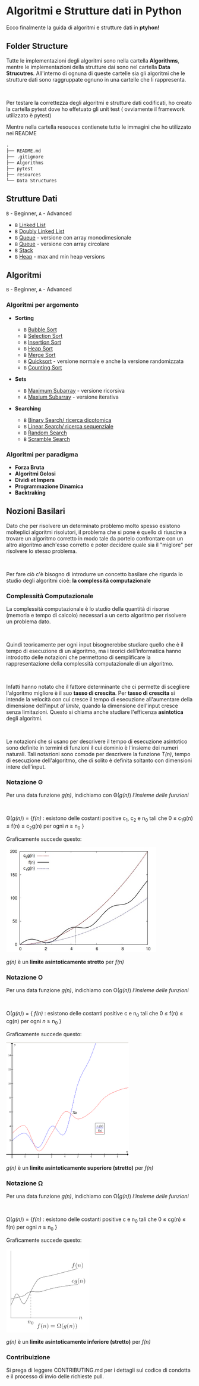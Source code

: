 # Algoritmi e Strutture dati in Python 

Ecco finalmente la guida di algoritmi e strutture dati in <b>ptyhon!</b>

## Folder Structure

Tutte le implementazioni degli algoritmi sono nella cartella <b>Algorithms</b>, mentre le implementazioni della strutture dai sono nel cartella <b>Data Strucutres</b>.
All'interno di ognuna di queste cartelle sia gli algoritmi che le strutture dati sono raggruppate ognuno in una cartelle che li rappresenta.

<br/>

Per testare la correttezza degli algoritmi e strutture dati codificati, ho creato la cartella pytest
dove ho effetuato gli unit test ( ovviamente il framework utilizzato è pytest)


Mentre nella cartella resouces contienete tutte le immagini che ho utilizzato nei README

```
.
├── README.md
├── .gitignore
├── Algorithms
├── pytest
├── resources
└── Data Structures
```

## Strutture Dati

`B` - Beginner, `A` - Advanced

* `B` [Linked List](Data_Structures/linkedList/linkedList.py)
* `B` [Doubly Linked List](Data_Structures/linkedList/doubleLinkedList.py)
* `B` [Queue](Data_Structures/coda/coda_array_monodimensionale.py) - versione con array monodimesionale
* `B` [Queue](Data_Structures/coda/coda_array_circolare.py) - versione con array circolare
* `B` [Stack](Data_Structures/stack/stack.py)
* `B` [Heap](Data_Structures/heap/heap.py) - max and min heap versions

## Algoritmi

`B` - Beginner, `A` - Advanced

### Algoritmi per argomento

* **Sorting**
  * `B` [Bubble Sort](Algorithms/SortingAlgorithms/bubbleSort.py)
  * `B` [Selection Sort](Algorithms/SortingAlgorithms/selectionSort.py)
  * `B` [Insertion Sort](Algorithms/SortingAlgorithms/insertionSort.py)
  * `B` [Heap Sort](Data_Structures)
  * `B` [Merge Sort](Algorithms/SortingAlgorithms/mergeSort.py)
  * `B` [Quicksort](Algorithms/SortingAlgorithms/quickSort.py) - versione normale e anche la versione randomizzata
  * `B` [Counting Sort](Algorithms/SortingAlgorithms/countingSort.py)

* **Sets**
  * `B` [Maximum Subarray](Algorithms/DividiEtImpera/max-subarray-recursive.py) - versione ricorsiva
  * `A` [Maxium Subarray](Algorithms/DynamicProgramming/max-subarray-iterative.py) - versione iterativa
  

* **Searching**
    * `B` [Binary Search/ ricerca dicotomica](Algorithms/SearchingAlgorithms/binarySearch.py)
    * `B` [Linear Search/ ricerca sequenziale](Algorithms/SearchingAlgorithms/deterministicSearch.py)
    * `B` [Random Search](Algorithms/SearchingAlgorithms/randomSearch.py)
    * `B` [Scramble Search](Algorithms/SearchingAlgorithms/scambleSearch.py)
    
### Algoritmi per paradigma

* **Forza Bruta**
* **Algoritmi Golosi**
* **Dividi et Impera**
* **Programmazione Dinamica**
* **Backtraking**
    
## Nozioni Basilari

Dato che per risolvere un determinato problemo molto spesso esistono molteplici algoritmi risolutori, 
il problema che si pone è quello di riuscire a trovare un algoritmo corretto in modo tale da 
portelo confrontare con un altro algoritmo anch'esso corretto e poter decidere quale sia il
"miglore" per risolvere lo stesso problema.

<br/>

Per fare ciò c'è bisogno di introdurre un concetto basilare che rigurda lo studio degli algoritmi cioè:
<b>la complessità computazionale</b>

### Complessità Computazionale

La complessità computazionale è lo studio della quantità di risorse (memoria e tempo di 
calcolo) necessari a un certo algoritmo per risolvere un problema dato. 

<br/>

Quindi teoricamente per ogni input bisognerebbe studiare quello che è il tempo di esecuzione di un algoritmo,
ma i teorici dell’informatica hanno introdotto delle notazioni che permettono di semplificare 
la rappresentazione della complessità computazionale di un algoritmo. 

<br/>

Infatti hanno notato che il fattore determinante che ci permette di scegliere l'algoritmo migliore è 
 il suo <b>tasso di crescita</b>. Per <b>tasso di crescita</b> si intende la velocità con cui cresce il tempo 
di esecuzione all'aumentare della dimensione dell'input <em>al limite</em>, quando la dimensione dell'input cresce senza 
limitazioni. Questo si chiama anche studiare l'efficenza <b>asintotica</b> degli algoritmi.

<br/>

Le notazioni che si usano per descrivere il tempo di esecuzione asintotico sono definite in 
termini di funzioni il cui dominio è l'insieme dei numeri naturali. Tali notazioni sono comode per descrivere la funzione
<em>T(n)</em>, tempo di esecuzione dell'algoritmo, che di solito è definita soltanto con dimensioni
intere dell'input.

### Notazione Θ

Per una data funzione <em>g(n)</em>, indichiamo con Θ(<em>g(n)</em>) <em>l'insieme delle funzioni</em>

<br/>

Θ(<em>g(n)</em>) = {<em>f(n)</em> : esistono delle costanti positive c<sub>1</sub>, c<sub>2</sub> e n<sub>0</sub> tali che
                    0 ≤ c<sub>1</sub>g(n) ≤ f(n) ≤ c<sub>2</sub>g(n) per ogni <em>n</em>  ≥ n<sub>0</sub> }

Graficamente succede questo:

![Theta](./resources/imgs/Theta-Complexity.jpg)

<em>g(n)</em> è un <b>limite asintoticamente stretto</b> per <em>f(n)</em>

### Notazione O

Per una data funzione <em>g(n)</em>, indichiamo con O(<em>g(n)</em>) <em>l'insieme delle funzioni</em>

<br/>

O(<em>g(n)</em>) = {
                    <em>f(n)</em> : esistono delle costanti positive c e n<sub>0</sub> tali che
                    0 ≤ f(n) ≤ cg(n) per ogni <em>n</em>  ≥ n<sub>0</sub> 
                    }

Graficamente succede questo:

![Big-O](./resources/imgs/Big-O-notation.png)

<em>g(n)</em> è un <b>limite asintoticamente superiore (stretto)</b> per <em>f(n)</em>

### Notazione Ω

Per una data funzione <em>g(n)</em>, indichiamo con Ω(<em>g(n)</em>) <em>l'insieme delle funzioni</em>

<br/>

Ω(<em>g(n)</em>) = {<em>f(n)</em> : esistono delle costanti positive c e n<sub>0</sub> tali che
                    0 ≤ cg(n) ≤ f(n) per ogni <em>n</em>  ≥ n<sub>0</sub> }

Graficamente succede questo:


![Omega](./resources/imgs/omega_grande.png)

<em>g(n)</em> è un <b>limite asintoticamente inferiore (stretto)</b> per <em>f(n)</em>

### Contribuizione

Si prega di leggere CONTRIBUTING.md per i dettagli sul codice di condotta e il processo di invio delle richieste pull.